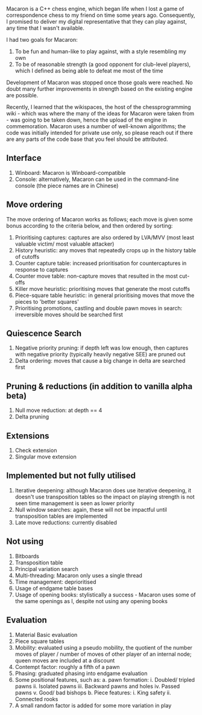 
Macaron is a C++ chess engine, which began life when I lost a game of correspondence chess to my friend on time some years ago. Consequently, I promised to deliver my digital representative that they can play against, any time that I wasn't available.

I had two goals for Macaron:
1. To be fun and human-like to play against, with a style resembling my own
2. To be of reasonable strength (a good opponent for club-level players), which I defined as being able to defeat me most of the time

Development of Macaron was stopped once those goals were reached. No doubt many further improvements in strength based on the existing engine are possible.

Recently, I learned that the wikispaces, the host of the chessprogramming wiki - which was where the many of the ideas for Macaron were taken from - was going to be taken down, hence the upload of the engine in commemoration. Macaron uses a number of well-known algorithms; the code was initially intended for private use only, so please reach out if there are any parts of the code base that you feel should be attributed.

Interface
-------------
1. Winboard: Macaron is Winboard-compatible
2. Console: alternatively, Macaron can be used in the command-line console 
(the piece names are in Chinese)

Move ordering
-------------
The move ordering of Macaron works as follows; each move is given some bonus according
to the criteria below, and then ordered by sorting:
1. Prioritising captures: captures are also ordered by LVA/MVV (most least valuable victim/ most valuable attacker)
2. History heuristic: any moves that repeatedly crops up in the history table of cutoffs
3. Counter capture table: increased prioritisation for countercaptures in response to captures
4. Counter move table: non-capture moves that resulted in the most cut-offs
5. Killer move heuristic: prioritising moves that generate the most cutoffs
6. Piece-square table heuristic: in general prioritising moves that move the pieces to 'better squares'
7. Prioritising promotions, castling and double pawn moves in search: irreversible moves should be searched first

Quiescence Search
-------------
1. Negative priority pruning: if depth left was low enough, then captures with 
negative priority (typically heavily negative SEE) are pruned out
2. Delta ordering: moves that cause a big change in delta are searched first

Pruning & reductions (in addition to vanilla alpha beta)
-------------
1. Null move reduction: at depth == 4
2. Delta pruning

Extensions
-------------
1. Check extension
2. Singular move extension

Implemented but not fully utilised
-------------
1. Iterative deepening: although Macaron does use iterative deepening,
it doesn't use transposition tables so the impact on playing strength is not seen
time management is seen as lower priority
2. Null window searches: again, these will not be impactful until transposition tables are
implemented
3. Late move reductions: currently disabled 

Not using
-------------
1. Bitboards
2. Transposition table
3. Principal variation search
4. Multi-threading: Macaron only uses a single thread
5. Time management: deprioritised
6. Usage of endgame table bases
7. Usage of opening books: stylistically a success - Macaron uses some of the same openings as I, despite not using any opening books

Evaluation
-------------
1. Material Basic evaluation
2. Piece square tables
3. Mobility: evaluated using a pseudo mobility, the quotient of the number moves of player / number of moves of other player of an internal node; queen moves are included at a discount
4. Contempt factor: roughly a fifth of a pawn
5. Phasing: graduated phasing into endgame evaluation
6. Some positional features, such as:
	a. pawn formation:
		i. Doubled/ tripled pawns
		ii. Isolated pawns
		iii. Backward pawns and holes
		iv. Passed pawns
		v. Good/ bad bishops
	b. Piece features:
		i. King safety
		ii. Connected rooks
7. A small random factor is added for some more variation in play